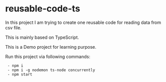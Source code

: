 # reusable-code-ts

In this project I am trying to create one reusable code for reading data from csv file.

This is mainly based on TypeScript.

This is a Demo project for learning purpose.

Run this project via following commands:

```
 - npm i
 - npm i -g nodemon ts-node concurrently
 - npm start
```
